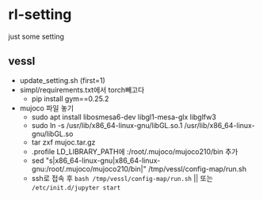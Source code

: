 # rl-setting
just some setting 


## vessl

- update_setting.sh (first=1)  
- simpl/requirements.txt에서 torch빼고다  
  - pip install gym==0.25.2  
- mujoco 파일 놓기  
  - sudo apt install libosmesa6-dev libgl1-mesa-glx libglfw3
  - sudo ln -s /usr/lib/x86_64-linux-gnu/libGL.so.1 /usr/lib/x86_64-linux-gnu/libGL.so
  - tar zxf mujoc.tar.gz  
  - .profile LD_LIBRARY_PATH에 :/root/.mujoco/mujoco210/bin 추가  
  - sed "s|x86_64-linux-gnu|x86_64-linux-gnu:/root/.mujoco/mujoco210/bin|" /tmp/vessl/config-map/run.sh
  - ssh로 접속 후 `bash /tmp/vessl/config-map/run.sh` || 또는 `/etc/init.d/jupyter start`
